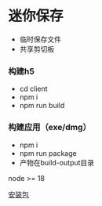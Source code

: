 # 迷你保存

- 临时保存文件
- 共享剪切板

### 构建h5
- cd client
- npm i
- npm run build

### 构建应用（exe/dmg）
- npm i
- npm run package
- 产物在build-output目录

node >= 18

[安装包](https://github.com/iamtang/mini_save/releases/)
